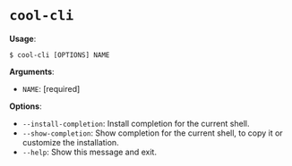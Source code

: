# `cool-cli`

**Usage**:

```console
$ cool-cli [OPTIONS] NAME
```

**Arguments**:

* `NAME`: [required]

**Options**:

* `--install-completion`: Install completion for the current shell.
* `--show-completion`: Show completion for the current shell, to copy it or customize the installation.
* `--help`: Show this message and exit.
